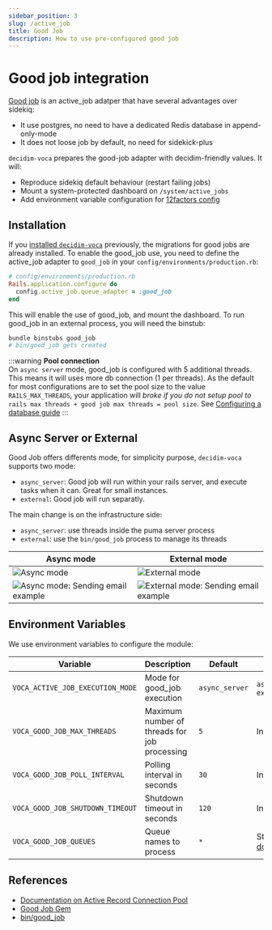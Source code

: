 ```yaml
---
sidebar_position: 3
slug: /active_job
title: Good Job
description: How to use pre-configured good job
---
```


# Good job integration
[Good job](https://github.com/bensheldon/good_job) is an active_job adatper that have several advantages over sidekiq: 

- It use postgres, no need to have a dedicated Redis database in append-only-mode
- It does not loose job by default, no need for sidekick-plus

`decidim-voca` prepares the good-job adapter with decidim-friendly values. It will: 

- Reproduce sidekiq default behaviour (restart failing jobs)
- Mount a system-protected dashboard on `/system/active_jobs`
- Add environment variable configuration for [12factors config](https://12factor.net)

## Installation
If you [installed `decidim-voca`](./install.md) previously, the migrations for good jobs are already installed. 
To enable the good_job use, you need to define the active_job adapter to `good_job` in your `config/environments/production.rb`: 

```ruby
# config/environments/production.rb
Rails.application.configure do
  config.active_job.queue_adapter = :good_job
end
```
This will enable the use of good_job, and mount the dashboard. 
To run good_job in an external process, you will need the binstub: 
```bash
bundle binstubs good_job
# bin/good_job gets created
```

:::warning
**Pool connection**  
On `async server` mode, good_job is configured with 5 additional threads. This means it will uses
 more db connection (1 per threads). As the default for most configurations are to set the pool size
 to the value `RAILS_MAX_THREADS`, your application will _broke if you do not setup pool to_ `rails max threads + good job max threads = pool size`.  See [Configuring a database guide](https://guides.rubyonrails.org/configuring.html#configuring-a-database)
:::

## Async Server or External
Good Job offers differents mode, for simplicity purpose, `decidim-voca` supports two mode: 

- `async_server`: Good job will run within your rails server, and execute tasks when it can. Great for small instances. 
- `external`: Good job will run separatly. 

The main change is on the infrastructure side:

- `async_server`: use threads inside the puma server process
- `external`: use the `bin/good_job` process to manage its threads

| Async mode | External mode |
|------|-------|
| ![Async mode](/c4/images/structurizr-good-job-async-infra.png) | ![External mode](/c4/images/structurizr-good-job-external-infra.png) |
| ![Async mode: Sending email example](/c4/images/structurizr-good-job-internal-logics.png) | ![External mode: Sending email example](/c4/images/structurizr-good-job-external-logics.png) |

## Environment Variables
We use environment variables to configure the module: 

| Variable | Description | Default | Options |
|----------|-------------|---------|---------|
| `VOCA_ACTIVE_JOB_EXECUTION_MODE` | Mode for good_job execution | `async_server` | `async_server`, `external` |
| `VOCA_GOOD_JOB_MAX_THREADS` | Maximum number of threads for job processing | `5` | Integer |
| `VOCA_GOOD_JOB_POLL_INTERVAL` | Polling interval in seconds | `30` | Integer |
| `VOCA_GOOD_JOB_SHUTDOWN_TIMEOUT` | Shutdown timeout in seconds | `120` | Integer |
| `VOCA_GOOD_JOB_QUEUES` | Queue names to process | `*` | String (see [documentation](https://github.com/bensheldon/good_job?tab=readme-ov-file#configuring-your-queues)) |

## References

- [Documentation on Active Record Connection Pool](https://api.rubyonrails.org/classes/ActiveRecord/ConnectionAdapters/ConnectionPool.html)
- [Good Job Gem](https://github.com/bensheldon/good_job)
- [bin/good_job](https://github.com/bensheldon/good_job?tab=readme-ov-file#command-line-options)